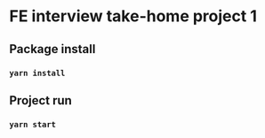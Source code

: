 # FE interview take-home project 1

## Package install
### `yarn install`
## Project run
### `yarn start`